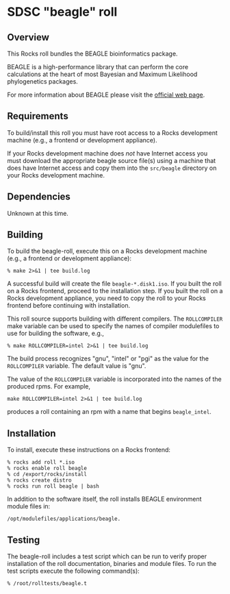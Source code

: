 # SDSC "beagle" roll

## Overview

This Rocks roll bundles the BEAGLE bioinformatics package.

BEAGLE is a high-performance library that can perform the core calculations at
the heart of most Bayesian and Maximum Likelihood phylogenetics packages.

For more information about BEAGLE please visit the <a
href="http://code.google.com/p/beagle-lib/" target="_blank">official web
page</a>.


## Requirements

To build/install this roll you must have root access to a Rocks development
machine (e.g., a frontend or development appliance).

If your Rocks development machine does *not* have Internet access you must
download the appropriate beagle source file(s) using a machine that does have
Internet access and copy them into the `src/beagle` directory on your Rocks
development machine.


## Dependencies

Unknown at this time.


## Building

To build the beagle-roll, execute this on a Rocks development
machine (e.g., a frontend or development appliance):

```shell
% make 2>&1 | tee build.log
```

A successful build will create the file `beagle-*.disk1.iso`.  If you built the
roll on a Rocks frontend, proceed to the installation step. If you built the
roll on a Rocks development appliance, you need to copy the roll to your Rocks
frontend before continuing with installation.

This roll source supports building with different compilers.
The `ROLLCOMPILER` make variable can be used to
specify the names of compiler modulefiles to use for building the
software, e.g.,

```shell
% make ROLLCOMPILER=intel 2>&1 | tee build.log
```

The build process recognizes "gnu", "intel" or "pgi" as the value for the
`ROLLCOMPILER` variable.  The default value is "gnu".

The value of the `ROLLCOMPILER` variable is incorporated into
the names of the produced rpms.  For example,

```shell
make ROLLCOMPILER=intel 2>&1 | tee build.log
```

produces a roll containing an rpm with a name that begins
`beagle_intel`.



## Installation

To install, execute these instructions on a Rocks frontend:

```shell
% rocks add roll *.iso
% rocks enable roll beagle
% cd /export/rocks/install
% rocks create distro
% rocks run roll beagle | bash
```

In addition to the software itself, the roll installs BEAGLE environment module
files in:

```shell
/opt/modulefiles/applications/beagle.
```


## Testing

The beagle-roll includes a test script which can be run to verify proper
installation of the roll documentation, binaries and module files. To
run the test scripts execute the following command(s):

```shell
% /root/rolltests/beagle.t 
```
